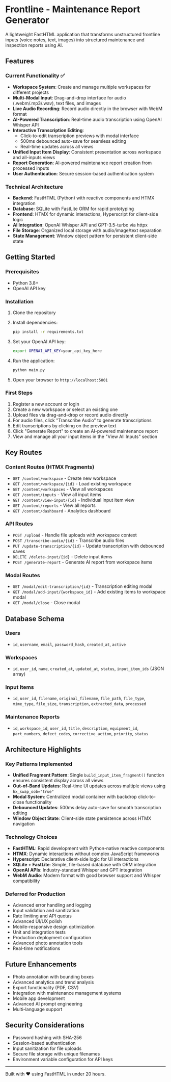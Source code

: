 # Frontline - Maintenance Report Generator

A lightweight FastHTML application that transforms unstructured frontline inputs (voice notes, text, images) into structured maintenance and inspection reports using AI.

## Features

### Current Functionality ✅
- **Workspace System**: Create and manage multiple workspaces for different projects
- **Multi-Modal Input**: Drag-and-drop interface for audio (.webm/.mp3/.wav), text files, and images
- **Live Audio Recording**: Record audio directly in the browser with WebM format
- **AI-Powered Transcription**: Real-time audio transcription using OpenAI Whisper API
- **Interactive Transcription Editing**: 
  - Click-to-edit transcription previews with modal interface
  - 500ms debounced auto-save for seamless editing
  - Real-time updates across all views
- **Unified Input Item Display**: Consistent presentation across workspace and all-inputs views
- **Report Generation**: AI-powered maintenance report creation from processed inputs
- **User Authentication**: Secure session-based authentication system

### Technical Architecture

- **Backend**: FastHTML (Python) with reactive components and HTMX integration
- **Database**: SQLite with FastLite ORM for rapid prototyping
- **Frontend**: HTMX for dynamic interactions, Hyperscript for client-side logic
- **AI Integration**: OpenAI Whisper API and GPT-3.5-turbo via httpx
- **File Storage**: Organized local storage with audio/image/text separation
- **State Management**: Window object pattern for persistent client-side state

## Getting Started

### Prerequisites
- Python 3.8+
- OpenAI API key

### Installation

1. Clone the repository
2. Install dependencies:
   ```bash
   pip install -r requirements.txt
   ```

3. Set your OpenAI API key:
   ```bash
   export OPENAI_API_KEY=your_api_key_here
   ```

4. Run the application:
   ```bash
   python main.py
   ```

5. Open your browser to `http://localhost:5001`

### First Steps
1. Register a new account or login
2. Create a new workspace or select an existing one
3. Upload files via drag-and-drop or record audio directly
4. For audio files, click "Transcribe Audio" to generate transcriptions
5. Edit transcriptions by clicking on the preview text
6. Click "Generate Report" to create an AI-powered maintenance report
7. View and manage all your input items in the "View All Inputs" section

## Key Routes

### Content Routes (HTMX Fragments)
- `GET /content/workspace` - Create new workspace  
- `GET /content/workspace/{id}` - Load existing workspace
- `GET /content/workspaces` - View all workspaces
- `GET /content/inputs` - View all input items
- `GET /content/view-input/{id}` - Individual input item view
- `GET /content/reports` - View all reports
- `GET /content/dashboard` - Analytics dashboard

### API Routes
- `POST /upload` - Handle file uploads with workspace context
- `POST /transcribe-audio/{id}` - Transcribe audio files
- `PUT /update-transcription/{id}` - Update transcription with debounced saves
- `DELETE /delete-input/{id}` - Delete input items
- `POST /generate-report` - Generate AI report from workspace items

### Modal Routes
- `GET /modal/edit-transcription/{id}` - Transcription editing modal
- `GET /modal/add-input/{workspace_id}` - Add existing items to workspace modal
- `GET /modal/close` - Close modal

## Database Schema

### Users
- `id`, `username`, `email`, `password_hash`, `created_at`, `active`

### Workspaces  
- `id`, `user_id`, `name`, `created_at`, `updated_at`, `status`, `input_item_ids` (JSON array)

### Input Items
- `id`, `user_id`, `filename`, `original_filename`, `file_path`, `file_type`, `mime_type`, `file_size`, `transcription`, `extracted_data`, `processed`

### Maintenance Reports
- `id`, `workspace_id`, `user_id`, `title`, `description`, `equipment_id`, `part_numbers`, `defect_codes`, `corrective_action`, `priority`, `status`

## Architecture Highlights

### Key Patterns Implemented
- **Unified Fragment Pattern**: Single `build_input_item_fragment()` function ensures consistent display across all views
- **Out-of-Band Updates**: Real-time UI updates across multiple views using `hx_swap_oob="true"`
- **Modal System**: Centralized modal container with backdrop click-to-close functionality
- **Debounced Updates**: 500ms delay auto-save for smooth transcription editing
- **Window Object State**: Client-side state persistence across HTMX navigation

### Technology Choices
- **FastHTML**: Rapid development with Python-native reactive components
- **HTMX**: Dynamic interactions without complex JavaScript frameworks
- **Hyperscript**: Declarative client-side logic for UI interactions
- **SQLite + FastLite**: Simple, file-based database with ORM integration
- **OpenAI APIs**: Industry-standard Whisper and GPT integration
- **WebM Audio**: Modern format with good browser support and Whisper compatibility

### Deferred for Production
- Advanced error handling and logging
- Input validation and sanitization
- Rate limiting and API quotas
- Advanced UI/UX polish
- Mobile-responsive design optimization
- Unit and integration tests
- Production deployment configuration
- Advanced photo annotation tools
- Real-time notifications

## Future Enhancements
- Photo annotation with bounding boxes
- Advanced analytics and trend analysis
- Export functionality (PDF, CSV)
- Integration with maintenance management systems
- Mobile app development
- Advanced AI prompt engineering
- Multi-language support

## Security Considerations
- Password hashing with SHA-256
- Session-based authentication
- Input sanitization for file uploads
- Secure file storage with unique filenames
- Environment variable configuration for API keys

---

Built with ❤️ using FastHTML in under 20 hours.